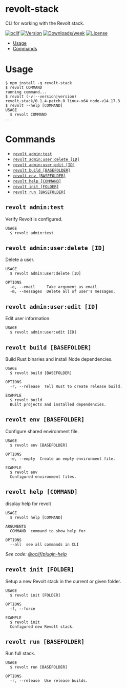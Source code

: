revolt-stack
============

CLI for working with the Revolt stack.

[![oclif](https://img.shields.io/badge/cli-oclif-brightgreen.svg)](https://oclif.io)
[![Version](https://img.shields.io/npm/v/revolt-stack.svg)](https://npmjs.org/package/revolt-stack)
[![Downloads/week](https://img.shields.io/npm/dw/revolt-stack.svg)](https://npmjs.org/package/revolt-stack)
[![License](https://img.shields.io/npm/l/revolt-stack.svg)](https://github.com/insertish/revolt-stack/blob/master/package.json)

<!-- toc -->
* [Usage](#usage)
* [Commands](#commands)
<!-- tocstop -->
# Usage
<!-- usage -->
```sh-session
$ npm install -g revolt-stack
$ revolt COMMAND
running command...
$ revolt (-v|--version|version)
revolt-stack/0.1.4-patch.0 linux-x64 node-v14.17.3
$ revolt --help [COMMAND]
USAGE
  $ revolt COMMAND
...
```
<!-- usagestop -->
# Commands
<!-- commands -->
* [`revolt admin:test`](#revolt-admintest)
* [`revolt admin:user:delete [ID]`](#revolt-adminuserdelete-id)
* [`revolt admin:user:edit [ID]`](#revolt-adminuseredit-id)
* [`revolt build [BASEFOLDER]`](#revolt-build-basefolder)
* [`revolt env [BASEFOLDER]`](#revolt-env-basefolder)
* [`revolt help [COMMAND]`](#revolt-help-command)
* [`revolt init [FOLDER]`](#revolt-init-folder)
* [`revolt run [BASEFOLDER]`](#revolt-run-basefolder)

## `revolt admin:test`

Verify Revolt is configured.

```
USAGE
  $ revolt admin:test
```

## `revolt admin:user:delete [ID]`

Delete a user.

```
USAGE
  $ revolt admin:user:delete [ID]

OPTIONS
  -e, --email     Take argument as email.
  -m, --messages  Delete all of user's messages.
```

## `revolt admin:user:edit [ID]`

Edit user information.

```
USAGE
  $ revolt admin:user:edit [ID]
```

## `revolt build [BASEFOLDER]`

Build Rust binaries and install Node dependencies.

```
USAGE
  $ revolt build [BASEFOLDER]

OPTIONS
  -r, --release  Tell Rust to create release build.

EXAMPLE
  $ revolt build
  Built projects and installed dependencies.
```

## `revolt env [BASEFOLDER]`

Configure shared environment file.

```
USAGE
  $ revolt env [BASEFOLDER]

OPTIONS
  -e, --empty  Create an empty environment file.

EXAMPLE
  $ revolt env
  Configured environment files.
```

## `revolt help [COMMAND]`

display help for revolt

```
USAGE
  $ revolt help [COMMAND]

ARGUMENTS
  COMMAND  command to show help for

OPTIONS
  --all  see all commands in CLI
```

_See code: [@oclif/plugin-help](https://github.com/oclif/plugin-help/blob/v3.2.2/src/commands/help.ts)_

## `revolt init [FOLDER]`

Setup a new Revolt stack in the current or given folder.

```
USAGE
  $ revolt init [FOLDER]

OPTIONS
  -f, --force

EXAMPLE
  $ revolt init
  Configured new Revolt stack.
```

## `revolt run [BASEFOLDER]`

Run full stack.

```
USAGE
  $ revolt run [BASEFOLDER]

OPTIONS
  -r, --release  Use release builds.
```
<!-- commandsstop -->
